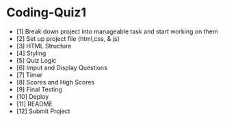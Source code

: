 # Coding-Quiz1


- [1] Break down project into manageable task and start working on them 
- [2] Set up project file (html,css, & js)
- [3] HTML Structure
- [4] Styling 
- [5] Quiz Logic
- [6] Imput and Display Questions
- [7] Timer
- [8] Scores and High Scores
- [9] Final Testing 
- [10] Deploy 
- [11] README
- [12] Submit Project